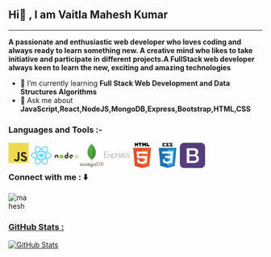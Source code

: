 ##                                                              Hi👋 , I am Vaitla Mahesh Kumar

<hr/>




 **A passionate and enthusiastic web developer who loves coding and always ready to learn something new. A creative mind who likes to take initiative and participate in different projects.A FullStack web developer always keen to learn the new, exciting and amazing technologies**


- 🌱 I’m currently learning  **Full Stack Web Development and Data Structures Algorithms**
- 💬 Ask me about  **JavaScript,React,NodeJS,MongoDB,Express,Bootstrap,HTML,CSS**

### Languages and Tools  :-

<img align="left" alt="JavaScript" width="40px" src="https://raw.githubusercontent.com/github/explore/80688e429a7d4ef2fca1e82350fe8e3517d3494d/topics/javascript/javascript.png" />
<img align="left" alt="React" width="50px" src="https://raw.githubusercontent.com/github/explore/80688e429a7d4ef2fca1e82350fe8e3517d3494d/topics/react/react.png" />
<img align="left" alt="NodeJS" width="50px" src="https://raw.githubusercontent.com/devicons/devicon/master/icons/nodejs/nodejs-original-wordmark.svg" />
<img align="left" alt="MongoDB" width="50px" src="https://raw.githubusercontent.com/devicons/devicon/master/icons/mongodb/mongodb-original-wordmark.svg" />
<img align="left" alt="Express" width="50px" src="https://raw.githubusercontent.com/github/explore/80688e429a7d4ef2fca1e82350fe8e3517d3494d/topics/express/express.png" />
<img align="left" alt="HTML5" width="50px" src="https://raw.githubusercontent.com/github/explore/80688e429a7d4ef2fca1e82350fe8e3517d3494d/topics/html/html.png" />
<img align="left" alt="CSS" width="50px" src="https://raw.githubusercontent.com/github/explore/80688e429a7d4ef2fca1e82350fe8e3517d3494d/topics/css/css.png" />
<img align="left" alt="Bootstrap" width="50px" src="https://raw.githubusercontent.com/github/explore/80688e429a7d4ef2fca1e82350fe8e3517d3494d/topics/bootstrap/bootstrap.png" />

<br/>
<br/>



### Connect with me : ⬇️
 
<a href="https://www.linkedin.com/in/vaitla-mahesh-kumar-81a096125/"/> <img align="left" alt="mahesh" width="40px" src="https://img.icons8.com/external-justicon-flat-justicon/344/external-linkedin-social-media-justicon-flat-justicon.png"/>


<br/>
<br/>


### GitHub Stats :
![GitHub Stats](https://github-readme-stats.vercel.app/api?username=maheshvaitla&theme=radical)




